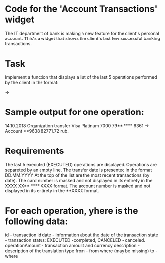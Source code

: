 # Code for the 'Account Transactions' widget

The IT department of bank is making a new feature for the client's personal account. This's a widget that shows the client's last few successful banking transactions.


# Task

Implement a function that displays a list of the last 5 operations performed by the client in the format:

<transfer date><transfer description><from> -> <to><transfer amount><currency>
  
# Sample output for one operation:
 
 14.10.2018 Organization transfer Visa Platinum 7000 79** **** 6361 -> Account **9638 82771.72 rub.
  
# Requirements
  
  The last 5 executed (EXECUTED) operations are displayed.
  Operations are separeted by an empty line.
  The transfer date is presented in the format DD.MM.YYYY
  At the top of the list are the most recent transactions (by date).
  The card number is masked and not displayed in its entirety in the XXXX XX** **** XXXX format.
  The account number is masked and not displayed in its entirety in the **XXXX format.
  
# For each operation, yhere is the following data:
  
  id - transaction id
  date - information about the date of the transaction
  state - transaction status:
  EXECUTED -completed,
  CANCELED - canceled.
  operationAmount - transaction amount and currency
  description - description of the translation type
  from - from where (may be missing)
  to - where
